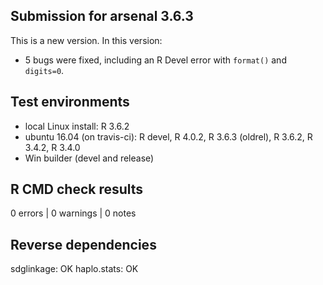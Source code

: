 ## Submission for arsenal 3.6.3

This is a new version. In this version:

* 5 bugs were fixed, including an R Devel error with `format()` and `digits=0`.

## Test environments

* local Linux install: R 3.6.2
* ubuntu 16.04 (on travis-ci): R devel, R 4.0.2, R 3.6.3 (oldrel), R 3.6.2, R 3.4.2, R 3.4.0
* Win builder (devel and release)

## R CMD check results

0 errors | 0 warnings | 0 notes

## Reverse dependencies

sdglinkage: OK
haplo.stats: OK
